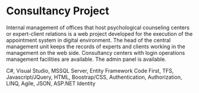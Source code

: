 # Consultancy Project
Internal management of offices that host psychological counseling centers or expert-client relations
is a web project developed for the execution of the appointment system in digital environment.
The head of the central management unit keeps the records of experts and clients working in the
management on the web side. Consultancy centers with login operations management
facilities are available. The admin panel is available.

C#, Visual Studio, MSSQL Server, Entity Framework Code First, TFS,
Javascript/JQuery, HTML, Boostrap/CSS, Authentication, Authorization, LINQ, Agile, JSON, ASP.NET Identity
